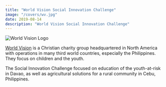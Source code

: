 ```yaml
---
title: "World Vision Social Innovation Challenge"
image: "/covers/wv.jpg"
date: 2019-08-14
description: "World Vision Social Innovation Challenge"
---
```



![World Vision Logo](https://sorasystem.sirv.com/logos/wvlogo.png)

[World Vision](https://www.worldvision.org.ph) is a Christian charity group headquartered in North America with operations in many third world countries, especially the Philippines. They focus on children and the youth.

The Social Innovation Challenge focused on education of the youth-at-risk in Davao, as well as agricultural solutions for a rural community in Cebu, Philippines.

